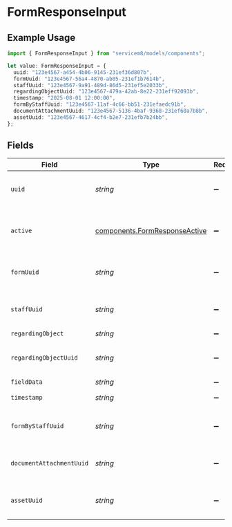 # FormResponseInput

## Example Usage

```typescript
import { FormResponseInput } from "servicem8/models/components";

let value: FormResponseInput = {
  uuid: "123e4567-a454-4b06-9145-231ef36d807b",
  formUuid: "123e4567-56a4-4870-ab05-231ef1b7614b",
  staffUuid: "123e4567-9a91-489d-86d5-231ef5e2033b",
  regardingObjectUuid: "123e4567-479a-42ab-8e22-231eff92093b",
  timestamp: "2025-08-01 12:00:00",
  formByStaffUuid: "123e4567-11af-4c66-bb51-231efaedc91b",
  documentAttachmentUuid: "123e4567-5136-4baf-9368-231ef60a7b8b",
  assetUuid: "123e4567-4617-4cf4-b2e7-231efb7b24bb",
};
```

## Fields

| Field                                                                          | Type                                                                           | Required                                                                       | Description                                                                    | Example                                                                        |
| ------------------------------------------------------------------------------ | ------------------------------------------------------------------------------ | ------------------------------------------------------------------------------ | ------------------------------------------------------------------------------ | ------------------------------------------------------------------------------ |
| `uuid`                                                                         | *string*                                                                       | :heavy_minus_sign:                                                             | Unique identifier for this record                                              | 123e4567-a454-4b06-9145-231ef36d807b                                           |
| `active`                                                                       | [components.FormResponseActive](../../models/components/formresponseactive.md) | :heavy_minus_sign:                                                             | Record active/deleted flag.  Valid values are [0,1]                            |                                                                                |
| `formUuid`                                                                     | *string*                                                                       | :heavy_minus_sign:                                                             | N/A                                                                            | 123e4567-56a4-4870-ab05-231ef1b7614b                                           |
| `staffUuid`                                                                    | *string*                                                                       | :heavy_minus_sign:                                                             | N/A                                                                            | 123e4567-9a91-489d-86d5-231ef5e2033b                                           |
| `regardingObject`                                                              | *string*                                                                       | :heavy_minus_sign:                                                             | N/A                                                                            |                                                                                |
| `regardingObjectUuid`                                                          | *string*                                                                       | :heavy_minus_sign:                                                             | N/A                                                                            | 123e4567-479a-42ab-8e22-231eff92093b                                           |
| `fieldData`                                                                    | *string*                                                                       | :heavy_minus_sign:                                                             | N/A                                                                            |                                                                                |
| `timestamp`                                                                    | *string*                                                                       | :heavy_minus_sign:                                                             | N/A                                                                            | 2025-08-01 12:00:00                                                            |
| `formByStaffUuid`                                                              | *string*                                                                       | :heavy_minus_sign:                                                             | N/A                                                                            | 123e4567-11af-4c66-bb51-231efaedc91b                                           |
| `documentAttachmentUuid`                                                       | *string*                                                                       | :heavy_minus_sign:                                                             | N/A                                                                            | 123e4567-5136-4baf-9368-231ef60a7b8b                                           |
| `assetUuid`                                                                    | *string*                                                                       | :heavy_minus_sign:                                                             | N/A                                                                            | 123e4567-4617-4cf4-b2e7-231efb7b24bb                                           |